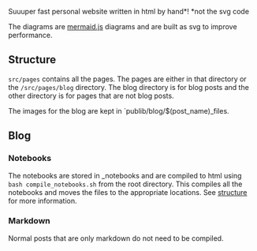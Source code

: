 Suuuper fast personal website written in html by hand\*!
\*not the svg code

The diagrams are [mermaid.js](https://mermaid.js.org/) diagrams and are built as svg to improve performance.

## Structure
`src/pages` contains all the pages. The pages are either in that directory or the `/src/pages/blog` directory. The blog directory is for blog posts and the other directory is for pages that are not blog posts.

The images for the blog are kept in `publib/blog/$(post_name)_files.

## Blog

### Notebooks

The notebooks are stored in \_notebooks and are compiled to html using `bash compile_notebooks.sh` from the root directory. This compiles all the notebooks and moves the files to the appropriate locations. See [structure](#structure) for more information.

### Markdown

Normal posts that are only markdown do not need to be compiled.

